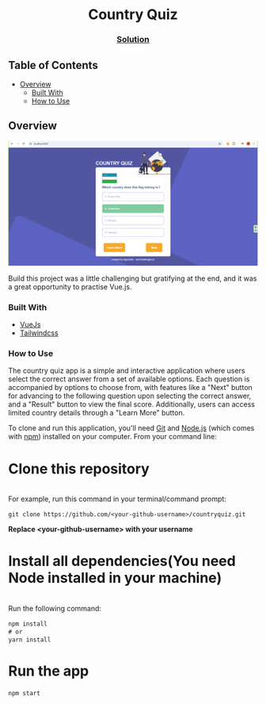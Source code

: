 <h1 align="center">Country Quiz</h1>

<div align="center">
  <h3>
    <a href="https://github.com/Kguinesh/countryquiz">
      Solution
    </a>
  </h3>
</div>

## Table of Contents

- [Overview](#overview)
  - [Built With](#built-with)
  - [How to Use](#how-to-use)

## Overview
![alt text](https://github.com/Kguinesh/countryquiz/blob/main/src/assets/Screenshot.png)

Build this project was a little challenging but gratifying at the end, and it was a great opportunity to practise Vue.js.

### Built With

- [VueJs](https://vuejs.org/)
- [Tailwindcss](https://tailwindcss.com/)

### How to Use
The country quiz app is a simple and interactive application where users select the correct answer from a set of available options. Each question is accompanied by options to choose from, with features like a "Next" button for advancing to the following question upon selecting the correct answer, and a "Result" button to view the final score. Additionally, users can access limited country details through a "Learn More" button.

To clone and run this application, you'll need [Git](https://git) and [Node.js](https://nodejs.org/en) (which comes with [npm](https://www.npmjs.com/)) installed on your computer. 
From your command line:

# Clone this repository
   <br />For example, run this command in your terminal/command prompt:
   ```
   git clone https://github.com/<your-github-username>/countryquiz.git
   ```
   **Replace \<your-github-username> with your username**

# Install all dependencies(You need Node installed in your machine)
  <br />Run the following command:
  ```
  npm install 
  # or 
  yarn install  
  ```

# Run the app
  ```
  npm start  
  ```